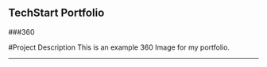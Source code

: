## TechStart Portfolio

###360

<script src='//vizor.io/static/scripts/vizor-360-embed.js' data-vizorurl='//vizor.io/embed/techstartfb/360-sample'></script>

#Project Description
This is an example 360 Image for my portfolio. 

***
